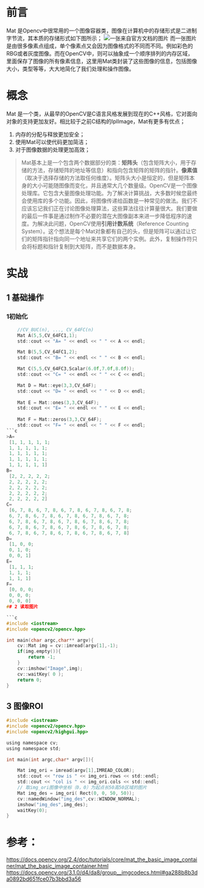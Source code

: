﻿---
layout: post
tags: [OpenCV]
comments: true
---

# 前言
Mat 是Opencv中很常用的一个图像容器类，图像在计算机中的存储形式是二进制字节流，其本质的存储形式如下图所示；
![一张来自官方文档的图片](https://img-blog.csdn.net/20180825193634375?watermark/2/text/aHR0cHM6Ly9ibG9nLmNzZG4ubmV0L3UwMTA2MzIxNjU=/font/5a6L5L2T/fontsize/400/fill/I0JBQkFCMA==/dissolve/70)
而一张图片是由很多像素点组成，单个像素点又会因为图像格式的不同而不同。例如彩色的RBG或者灰度图像。而在OpenCV中，则可以抽象成一个顺序排列的内存区域，里面保存了图像的所有像素信息，这里用Mat类封装了这些图像的信息，包括图像大小，类型等等，大大地简化了我们处理和操作图像。
# 概念
Mat 是一个类，从最早的OpenCV是C语言风格发展到现在的C++风格，它对面向对象的支持更加友好。相比较于之前C结构的IplImage，Mat有更多有优点；

 1. 内存的分配与释放更加安全；
 2. 使用Mat可以使代码更加简洁；
 3. 对于图像数据的处理更加高效；
 
> Mat基本上是一个包含两个数据部分的类：**矩阵头**（包含矩阵大小，用于存储的方法，存储矩阵的地址等信息）和指向包含矩阵的矩阵的指针。**像素值**（取决于选择存储的方法取任何维度）。矩阵头大小是恒定的，但是矩阵本身的大小可能随图像而变化，并且通常大几个数量级。OpenCV是一个图像处理库。它包含大量图像处理功能。为了解决计算挑战，大多数时候您最终会使用库的多个功能。因此，将图像传递给函数是一种常见的做法。我们不应该忘记我们正在讨论图像处理算法，这些算法往往计算量很大。我们要做的最后一件事是通过制作不必要的潜在大图像副本来进一步降低程序的速度。为解决此问题，OpenCV使用**引用计数系统**（Reference Counting System）。这个想法是每个Mat对象都有自己的头，但是矩阵可以通过让它们的矩阵指针指向同一个地址来共享它们的两个实例。此外，复制操作符只会将标题和指针复制到大矩阵，而不是数据本身。

# 实战

## 1 基础操作
### 1初始化
```c
    //CV_8UC(n), ..., CV_64FC(n)
    Mat A(5,5,CV_64FC1,1);
    std::cout << "A= " << endl << " " << A << endl;

    Mat B(5,5,CV_64FC1,2);
    std::cout << "B= " << endl << " " << B << endl;

    Mat C(5,5,CV_64FC3,Scalar(6.0f,7.0f,8.0f));
    std::cout << "C= " << endl << " " << C << endl;

    Mat D = Mat::eye(3,3,CV_64F);
    std::cout << "D= " << endl << " " << D << endl;
    
    Mat E = Mat::ones(3,3,CV_64F);
    std::cout << "E= " << endl << " " << E << endl;
    
    Mat F = Mat::zeros(3,3,CV_64F);
    std::cout << "F= " << endl << " " << F << endl;    
```c
>A= 
 [1, 1, 1, 1, 1;
 1, 1, 1, 1, 1;
 1, 1, 1, 1, 1;
 1, 1, 1, 1, 1;
 1, 1, 1, 1, 1]
B= 
 [2, 2, 2, 2, 2;
 2, 2, 2, 2, 2;
 2, 2, 2, 2, 2;
 2, 2, 2, 2, 2;
 2, 2, 2, 2, 2]
C= 
 [6, 7, 8, 6, 7, 8, 6, 7, 8, 6, 7, 8, 6, 7, 8;
 6, 7, 8, 6, 7, 8, 6, 7, 8, 6, 7, 8, 6, 7, 8;
 6, 7, 8, 6, 7, 8, 6, 7, 8, 6, 7, 8, 6, 7, 8;
 6, 7, 8, 6, 7, 8, 6, 7, 8, 6, 7, 8, 6, 7, 8;
 6, 7, 8, 6, 7, 8, 6, 7, 8, 6, 7, 8, 6, 7, 8]
D= 
 [1, 0, 0;
 0, 1, 0;
 0, 0, 1]
E= 
 [1, 1, 1;
 1, 1, 1;
 1, 1, 1]
F= 
 [0, 0, 0;
 0, 0, 0;
 0, 0, 0]
## 2 读取图片

```c
#include <iostream>
#include <opencv2/opencv.hpp>

int main(char argc,char** argv){
    cv::Mat img = cv::imread(argv[1],-1);
    if(img.empty()){
        return -1;
    }
    cv::imshow("Image",img);
    cv::waitKey( 0 );
    return 0;
}
```
## 3 图像ROI
```c
#include <iostream>
#include <opencv2/opencv.hpp>
#include <opencv2/highgui.hpp>

using namespace cv;
using namespace std;

int main(int argc,char* argv[]){

    Mat img_ori = imread(argv[1],IMREAD_COLOR);
    std::cout << "row is " << img_ori.rows << std::endl;
    std::cout << "col is " << img_ori.cols << std::endl;
	// 取img_ori图像中坐标（0，0）为起点长50高50区域的图片
    Mat img_des = img_ori( Rect(0, 0, 50, 50));
    cv::namedWindow("img_des",cv::WINDOW_NORMAL);
    imshow("img_des",img_des);
    waitKey(0);
}
```

# 参考：
https://docs.opencv.org/2.4/doc/tutorials/core/mat_the_basic_image_container/mat_the_basic_image_container.html
https://docs.opencv.org/3.1.0/d4/da8/group__imgcodecs.html#ga288b8b3da0892bd651fce07b3bbd3a56
